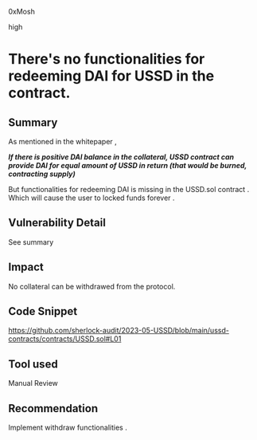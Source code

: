 0xMosh

high

# There's no functionalities for redeeming DAI for USSD in the contract.

## Summary 
As mentioned in the whitepaper ,

**_If there is positive DAI balance in the collateral, USSD contract can provide
DAI for equal amount of USSD in return (that would be burned, contracting
supply)_**

But functionalities for redeeming DAI is missing in the USSD.sol contract . Which will cause the user to locked funds forever .

## Vulnerability Detail
See summary 

## Impact
No collateral can be withdrawed from the protocol.

## Code Snippet
https://github.com/sherlock-audit/2023-05-USSD/blob/main/ussd-contracts/contracts/USSD.sol#L01

## Tool used

Manual Review

## Recommendation
Implement withdraw functionalities .
